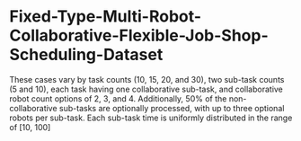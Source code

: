 # Fixed-Type-Multi-Robot-Collaborative-Flexible-Job-Shop-Scheduling-Dataset
These cases vary by task counts (10, 15, 20, and 30), two sub-task counts (5 and 10), each task having one collaborative sub-task, and collaborative robot count options of 2, 3, and 4. Additionally, 50% of the non-collaborative sub-tasks are optionally processed, with
up to three optional robots per sub-task. Each sub-task time is uniformly distributed in the range of [10, 100]
